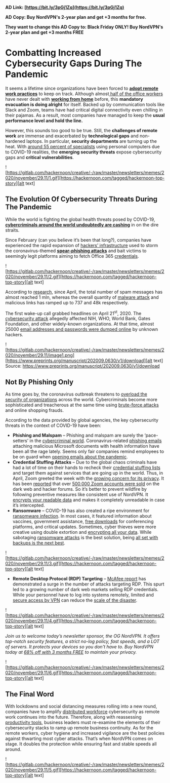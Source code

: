 
**AD Link: [https://bit.ly/3pGj1Zq](https://bit.ly/3pGj1Zq)**

**AD Copy: Buy NordVPN's 2-year plan and get +3 months for free.**

**They want to change this AD Copy to: Black Friday ONLY! Buy NordVPN's 2-year plan and get +3 months FREE**






# Combatting Increased Cybersecurity Gaps During The Pandemic

It seems a lifetime since organizations have been forced to **[adopt remote work practices](https://hackernoon.com/tagged/remote-working)** to keep on track. Although almost[ half of the office workers](https://engage.morphisec.com/wfh-employee-cybersecurity-threat-index) have never dealt with **[working from home](https://hackernoon.com/search?query=remote)** before, this **mandatory evacuation is doing alright** for itself. Backed up by communication tools like Slack and Zoom, teams have had critical digital connectivity even chilling in their pajamas. As a result, most companies have managed to keep the **usual performance level and hold the line.**  

However, this sounds too good to be true. Still, the **challenges of remote work** are immense and exacerbated by **technological gaps** and non-hardened laptops. In particular, **security departments** are turning up the heat. With [around 55 percent of specialists](xxx) using personal computers due to COVID-19 realities, the **emerging security threats** expose cybersecurity gaps and **critical vulnerabilities**.  


![https://gitlab.com/hackernoon/creative/-/raw/master/newsletters/memes/2020/november/29.11/1.gif][https://hackernoon.com/tagged/hackernoon-top-story][alt text]


## The Evolution Of Cybersecurity Threats During The Pandemic

While the world is fighting the global health threats posed by COVID-19, **[cybercriminals around the world undoubtedly are cashing](https://hackernoon.com/how-can-we-expose-cyber-criminals-through-identity-attribution-3c2p3y9e)** in on the dire straits.

 Since February (can you believe it’s been that long?), companies have experienced the rapid expansion of [hackers’ infrastructure](https://hackernoon.com/black-hat-hacking-forums-get-hacked-possibly-a-lulzsec-attack-2z3a36vr) used to storm the coronavirus-themed **[spear-phishing attacks](https://hackernoon.com/phishing-top-threat-to-our-online-security-88t3uhg)** and bait victims to seemingly legit platforms aiming to fetch Office 365 [credentials](https://hackernoon.com/7-ways-to-protect-your-company-from-insecure-credentials-nyk3yg3).


 ![https://gitlab.com/hackernoon/creative/-/raw/master/newsletters/memes/2020/november/29.11/2.gif][https://hackernoon.com/tagged/hackernoon-top-story][alt text]





According to [research](https://www.preprints.org/manuscript/202009.0630/v1/download), since April, the total number of spam messages has almost reached 1 mln, whereas the overall quantity of [malware attack](https://hackernoon.com/dissecting-defensor-an-android-malware-that-affects-your-banking-apps-v5by30ad) and malicious links has ramped up to 737 and 48k respectively.

The first wake-up call grabbed headlines on April 21<sup>st</sup>, 2020. The [cybersecurity attack](https://www.washingtonpost.com/technology/2020/04/21/nearly-25000-email-addresses-passwords-allegedly-nih-who-gates-foundation-are-dumped-online/) allegedly affected NIH, WHO, World Bank, Gates Foundation, and other widely-known organizations. At that time, almost 25000 [email addresses and passwords were dumped online](https://hackernoon.com/a-beginners-guide-to-technical-email-marketing-understanding-spf-dkim-and-dmarc-ygcu32te) by unknown hackers.  





![https://gitlab.com/hackernoon/creative/-/raw/master/newsletters/memes/2020/november/29.11/image1.png][https://www.preprints.org/manuscript/202009.0630/v1/download][alt text]
Source: https://www.preprints.org/manuscript/202009.0630/v1/download


## Not By Phishing Only

As time goes by, the coronavirus outbreak threatens to [overload the security of organizations](https://hackernoon.com/the-essential-guide-to-email-security-threats-costs-and-strategies-3y5j3ujn) across the world. Cybercriminals become more sophisticated and treacherous at the same time using [brute-force attacks](https://hackernoon.com/how-hackers-can-brute-force-passwords-and-find-a-correct-key-0yev3yfg) and online shopping frauds.

According to the data provided by global agencies, the key cybersecurity threats in the context of COVID-19 have been:



*   **Phishing and Malspam** – Phishing and malspam are surely the ‘pace-setters’ in the [cybercriminal world](https://hackernoon.com/azure-brute-farce-17e27dc05f85). Coronavirus-related [phishing emails](https://hackernoon.com/why-we-should-all-care-about-privacy-onlineinterview-tutanotas-hanna-bozakov-07193uga) attaching malicious Microsoft documents with health information have been all the rage lately. Seems only fair companies remind employees to be on guard when [opening emails about the pandemic](https://hackernoon.com/a-few-thoughts-on-email-881d3uuk).
*   **Credential Stuffing Attacks** –   Due to the global chaos criminals have had a lot of time on their hands to recheck their [credential stuffing lists](https://hackernoon.com/how-colleges-can-use-verifiable-credentials-to-forge-21st-century-leadership-fin3zae) and target them against services that are going up in the world. Thus, in April, Zoom greeted the week with the [growing concern for its privacy](https://hackernoon.com/verifiable-credentials-what-they-are-why-they-matter-kl133t3d). It has been [reported](https://www.bleepingcomputer.com/news/security/over-500-000-zoom-accounts-sold-on-hacker-forums-the-dark-web/) that over [500,000 Zoom accounts were sold](https://hackernoon.com/zoom-50-major-5-security-updates-you-need-to-know-ior3unm) on the dark web and hacker forums.  So it’s better to prevent wildfire by following preventive measures like consistent use of NordVPN. It [encrypts your readable data](https://hackernoon.com/how-to-revolutionize-data-security-through-homomorphic-encryption-mj1y3ud3) and makes it completely unreadable in case it’s intercepted.
*   **Ransomware** – COVID-19 has also created a ripe environment for [ransomware infection](https://hackernoon.com/how-to-handle-every-ransomware-challenge-with-ease-using-these-tips-d1143wqo). In most cases, it featured information about vaccines, government assistance, [free downloads](https://hackernoon.com/be-resilient-not-vulnerable-to-ransomware-emails-9h8432ap) for conferencing platforms, and critical updates. Sometimes, cyber thieves were more creative using double extortion and [encrypting all your data](https://hackernoon.com/adding-encryption-to-a-fast-database-without-compromise-5u3b3yth). While sabotaging [ransomware attacks](https://hackernoon.com/attacked-by-ransomware-heres-why-you-shouldnt-pay-up-ma9k3x3y) is the best solution, being [all set with backups is the next best](https://hackernoon.com/backup-the-panacea-for-computer-viruses-and-ransomware-468d0380cac).


![https://gitlab.com/hackernoon/creative/-/raw/master/newsletters/memes/2020/november/29.11/3.gif][https://hackernoon.com/tagged/hackernoon-top-story][alt text]


*   **Remote Desktop Protocol (RDP) Targeting** – [McAfee report](https://www.youtube.com/watch?v=AjbuLa2wt7k) has demonstrated a surge in the number of attacks targeting RDP. This spurt led to a growing number of dark web markets selling RDP credentials. While your personnel have to log into systems remotely, limited and [secure access by VPN](https://hackernoon.com/wireguard-vpn-protocol-and-nordlynx-p21t3tw3) can reduce the [scale of the disaster](https://hackernoon.com/security-for-pms-a-step-by-step-guide-8b1b3tgk).


![https://gitlab.com/hackernoon/creative/-/raw/master/newsletters/memes/2020/november/29.11/4.gif][https://hackernoon.com/tagged/hackernoon-top-story][alt text]



_Join us to welcome today’s newsletter sponsor, the OG NordVPN. It offers top-notch security features, a strict no-log policy, fast speeds, and a LOT of servers. It protects your devices so you don't have to. Buy NordVPN today at [68% off with 3 months FREE](https://bit.ly/3pGj1Zq) to maintain your privacy._


![https://gitlab.com/hackernoon/creative/-/raw/master/newsletters/memes/2020/november/29.11/6.gif][https://hackernoon.com/tagged/hackernoon-top-story][alt text]


## The Final Word

With lockdowns and social distancing measures rolling into a new round, companies have to amplify [distributed workforce](https://hackernoon.com/distributed-workforce-in-the-time-of-the-coronavirus-smartwork-has-always-been-the-way-ahead-88me322z) cybersecurity as remote work continues into the future. Therefore, along with reassessing [productivity tools](https://hackernoon.com/search?query=productivity+tools), business leaders must re-examine the elements of their cybersecurity stacks to ramp up remote business continuity. As for the remote workers, cyber hygiene and increased vigilance are the best policies against thwarting most cyber attacks. That’s when NordVPN comes on stage. It doubles the protection while ensuring fast and stable speeds all around.



![https://gitlab.com/hackernoon/creative/-/raw/master/newsletters/memes/2020/november/29.11/5.gif][https://hackernoon.com/tagged/hackernoon-top-story][alt text]
